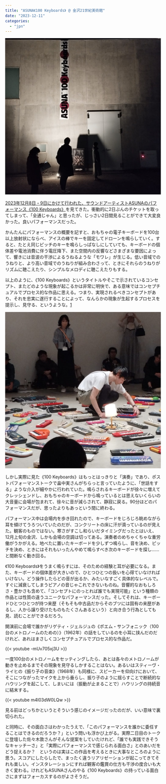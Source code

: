 ```yaml
---
title: "ASUNA《100 Keyboards》 @ 金沢21世紀美術館"
date: "2023-12-11"
categories: 
  - "jpn"
---
```


![金沢21世紀美術館でのASUNA《100 Keyboards》、会場前の様子](images/IMG_20231208_182752-1024x1024.jpg)

[2023年12月8日・9日にかけて行われた、サウンドアーティストASUNAのパフォーマンス《100 Keyboards》](https://www.kanazawa21.jp/data_list.php?g=25&d=2065)を見てきた。衝動的に2日ぶんのチケットを取ってしまって、「全通じゃん」と思ったが、じっさい2日間見ることができて大変良かった。良いパフォーマンスだった。

かんたんにパフォーマンスの概要を記すと、おもちゃの電子キーボードを100台以上放射状にならべ、アイスの棒でキーを固定してドローンを鳴らしていく。すると、たとえ同じピッチのキーを鳴らしっぱなしにしていても、キーボードの個体差や電池消費に伴う電圧降下、また空間内の反響などさまざまな要因によって、響きには音波の干渉によるうねるような「モワレ」が生じる。低い音域でのうねりと、より高い音域でのうねりが組み合わさって、ときにそれらのうねりがリズムに聴こえたり、シンプルなメロディに聴こえたりもする。

以上のように、《100 Keyboards》というタイトルやそこで示されているコンセプト、またどのような現象が起こるかは非常に明快で、ある意味ではコンセプチュアルでプロセス的な作品に思える。つまり、実現されるべきコンセプトがあり、それを忠実に遂行することによって、なんらかの現象が生起するプロセスを提示し、見守る、というような。[1](#fe470b6b-e917-4b4d-804a-966162f7a192)

![パフォーマンス中のASUNA](images/IMG_20231209_163442-scaled-e1702248398138-1024x1024.jpg)

しかし実際に見た《100 Keyboards》はもっとはっきりと「演奏」であり、ポストパフォーマンストークで畠中実さんがちらっと言っていたように、「世話をする」ような介入が細やかに行われていた。鳴らされるキーボードが徐々に増えてクレッシェンドし、おもちゃのキーボードから鳴っているとは思えないくらいの大音量に会場が包まれて、徐々に音が減らされて、静寂に戻る。90分ほどのパフォーマンスだが、思ったよりもあっという間に終わる。

パフォーマンス中は会場内を歩き回れたので、キーボードをじろじろ眺めながら耳を傾けてうろついていたのだが、コンクリートの床に汗が滴っているのが見えた。観客のものではない。寒さがすこし和らいだタイミングだったとはいえ、12月上旬の金沢、しかも会場の空調は切ってある。演奏者のめちゃくちゃな重労働がうかがえる。地べたに置いたキーボードを少しずつ鳴らし、音を決め、ピッチを決め、ときにはそれもいったんやめて鳴らすべき次のキーボードを探し……　と間断なく動き回る。

《100 Keyboards》をうまく鳴らすには、そのための経験と耳が必要になる。また、キーボードの個体差が大きいので、ひとつひとつの扱いを心得ていなければいけない。どう操作したらどの音が出るか、みたいなすごく具体的なレベルで。すぐに減衰してしまうピアノの音じゃこれできないものね。音響的なおもしろさ・豊かさも含めて、「コンセプトにのっとれば誰でも実現可能」という種類の作品とは性質の違うユニークなパフォーマンスだった。そしてそれは、キーボードひとつひとつが持つ来歴（そもそも中古品だからそのブツには固有の来歴があるし、人から譲り受けたものもたくさんあるという）と向き合う行為としても見、読むことができるだろう。

開演前に会場で誰かがリゲティ・ジェルジュの《ポエム・サンフォニック（100台のメトロノームのための）》（1962年）の話をしているのを小耳に挟んだのだけれど、あれはまさしくコンセプチュアルでプロセス的な作品だ。

{{< youtube -mUv705xj3U >}}

一度100台のメトロノームをセッティングしたら、あとは各々のメトロノームが動きを止めるまでその現象を見守るしかすることはない。あるいはスティーヴ・ライヒの《振り子の音楽》（1968年）も同様に、スピーカーを仰向けにおいて、そこにつながったマイクを上から垂らし、振り子のように揺らすことで断続的なハウリングを起こして、しまいには（振動が止まることで）ハウリングの持続音に結末する。

{{< youtube m4I03dW0LQw >}}

見る前はどっちかというとそういう感じのイメージだったのだが、いい意味で裏切られた。

と同時に、その面白さはわかったうえで、「このパフォーマンスを誰かに委任することはできるのだろうか？」という問いも浮かび上がる。実際二日目のトークに登壇した佐々木敦さんがそんな提案をしていたけれど、「誰でも実践できそうなキャッチーさ」と「実際にパフォーマンスで感じられる面白さ」とのあいだをどう捉えるか？　というのは実はこの作品を考えるときに大事なところのように思う。スコアにしたらしたで、まったく違うリアリゼーションが起こってきてそれも楽しい。インスタレーションにすれば観客の鑑賞の仕方も干渉の度合いも大きく変わる。けれどもASUNAさんのやる《100 Keyboards》の持っている面白さにまずはフォーカスするのがよさそうだ。
